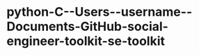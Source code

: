 python-C--Users--username--Documents-GitHub-social-engineer-toolkit-se-toolkit
==============================================================================
